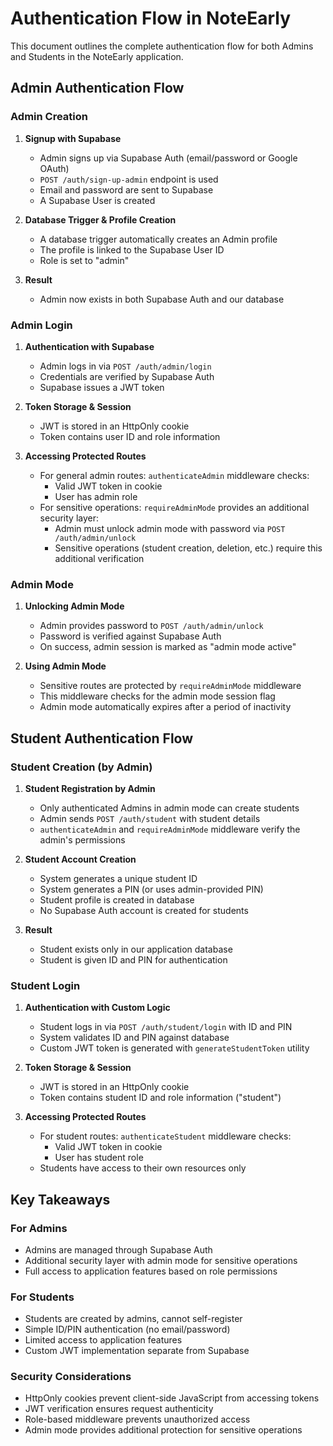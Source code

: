 # Authentication Flow in NoteEarly

This document outlines the complete authentication flow for both Admins and Students in the NoteEarly application.

## Admin Authentication Flow

### Admin Creation

1. **Signup with Supabase**

   - Admin signs up via Supabase Auth (email/password or Google OAuth)
   - `POST /auth/sign-up-admin` endpoint is used
   - Email and password are sent to Supabase
   - A Supabase User is created

2. **Database Trigger & Profile Creation**

   - A database trigger automatically creates an Admin profile
   - The profile is linked to the Supabase User ID
   - Role is set to "admin"

3. **Result**
   - Admin now exists in both Supabase Auth and our database

### Admin Login

1. **Authentication with Supabase**

   - Admin logs in via `POST /auth/admin/login`
   - Credentials are verified by Supabase Auth
   - Supabase issues a JWT token

2. **Token Storage & Session**

   - JWT is stored in an HttpOnly cookie
   - Token contains user ID and role information

3. **Accessing Protected Routes**
   - For general admin routes: `authenticateAdmin` middleware checks:
     - Valid JWT token in cookie
     - User has admin role
   - For sensitive operations: `requireAdminMode` provides an additional security layer:
     - Admin must unlock admin mode with password via `POST /auth/admin/unlock`
     - Sensitive operations (student creation, deletion, etc.) require this additional verification

### Admin Mode

1. **Unlocking Admin Mode**

   - Admin provides password to `POST /auth/admin/unlock`
   - Password is verified against Supabase Auth
   - On success, admin session is marked as "admin mode active"

2. **Using Admin Mode**
   - Sensitive routes are protected by `requireAdminMode` middleware
   - This middleware checks for the admin mode session flag
   - Admin mode automatically expires after a period of inactivity

## Student Authentication Flow

### Student Creation (by Admin)

1. **Student Registration by Admin**

   - Only authenticated Admins in admin mode can create students
   - Admin sends `POST /auth/student` with student details
   - `authenticateAdmin` and `requireAdminMode` middleware verify the admin's permissions

2. **Student Account Creation**

   - System generates a unique student ID
   - System generates a PIN (or uses admin-provided PIN)
   - Student profile is created in database
   - No Supabase Auth account is created for students

3. **Result**
   - Student exists only in our application database
   - Student is given ID and PIN for authentication

### Student Login

1. **Authentication with Custom Logic**

   - Student logs in via `POST /auth/student/login` with ID and PIN
   - System validates ID and PIN against database
   - Custom JWT token is generated with `generateStudentToken` utility

2. **Token Storage & Session**

   - JWT is stored in an HttpOnly cookie
   - Token contains student ID and role information ("student")

3. **Accessing Protected Routes**
   - For student routes: `authenticateStudent` middleware checks:
     - Valid JWT token in cookie
     - User has student role
   - Students have access to their own resources only

## Key Takeaways

### For Admins

- Admins are managed through Supabase Auth
- Additional security layer with admin mode for sensitive operations
- Full access to application features based on role permissions

### For Students

- Students are created by admins, cannot self-register
- Simple ID/PIN authentication (no email/password)
- Limited access to application features
- Custom JWT implementation separate from Supabase

### Security Considerations

- HttpOnly cookies prevent client-side JavaScript from accessing tokens
- JWT verification ensures request authenticity
- Role-based middleware prevents unauthorized access
- Admin mode provides additional protection for sensitive operations
